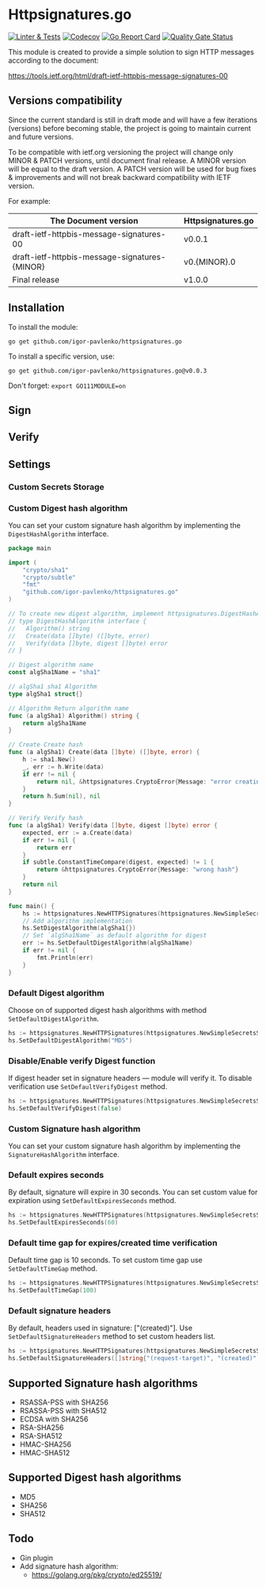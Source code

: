 # Httpsignatures.go

[![Linter & Tests](https://github.com/igor-pavlenko/httpsignatures.go/workflows/linter%20&%20tests/badge.svg?branch=master)](https://github.com/igor-pavlenko/httpsignatures.go/actions)
[![Codecov](https://codecov.io/gh/igor-pavlenko/httpsignatures.go/branch/master/graph/badge.svg)](https://codecov.io/gh/igor-pavlenko/httpsignatures.go)
[![Go Report Card](https://goreportcard.com/badge/github.com/igor-pavlenko/httpsignatures.go)](https://goreportcard.com/report/github.com/igor-pavlenko/httpsignatures.go)
[![Quality Gate Status](https://sonarcloud.io/api/project_badges/measure?project=igor-pavlenko_httpsignatures.go&metric=alert_status)](https://sonarcloud.io/dashboard?id=igor-pavlenko_httpsignatures.go)

This module is created to provide a simple solution to sign HTTP messages according to the document:

https://tools.ietf.org/html/draft-ietf-httpbis-message-signatures-00

## Versions compatibility
Since the current standard is still in draft mode and will have a few iterations (versions) before becoming stable, 
the project is going to maintain current and future versions.

To be compatible with ietf.org versioning the project will change only MINOR & PATCH versions, 
until document final release. A MINOR version will be equal to the draft version. A PATCH version will be used for bug 
fixes & improvements and will not break backward compatibility with IETF version.

For example:

The Document version                          | Httpsignatures.go
----------------------------------------------|-------------------
draft-ietf-httpbis-message-signatures-00      | v0.0.1
draft-ietf-httpbis-message-signatures-{MINOR} | v0.{MINOR}.0
Final release                                 | v1.0.0

## Installation
To install the module:

`go get github.com/igor-pavlenko/httpsignatures.go`

To install a specific version, use:

`go get github.com/igor-pavlenko/httpsignatures.go@v0.0.3`

Don't forget: `export GO111MODULE=on`

## Sign

## Verify

## Settings

### Custom Secrets Storage

### Custom Digest hash algorithm
You can set your custom signature hash algorithm by implementing the `DigestHashAlgorithm` interface.
```go
package main

import (
	"crypto/sha1"
	"crypto/subtle"
	"fmt"
	"github.com/igor-pavlenko/httpsignatures.go"
)

// To create new digest algorithm, implement httpsignatures.DigestHashAlgorithm interface
// type DigestHashAlgorithm interface {
//	 Algorithm() string
//	 Create(data []byte) ([]byte, error)
// 	 Verify(data []byte, digest []byte) error
// }

// Digest algorithm name
const algSha1Name = "sha1"

// algSha1 sha1 Algorithm
type algSha1 struct{}

// Algorithm Return algorithm name
func (a algSha1) Algorithm() string {
	return algSha1Name
}

// Create Create hash
func (a algSha1) Create(data []byte) ([]byte, error) {
	h := sha1.New()
	_, err := h.Write(data)
	if err != nil {
		return nil, &httpsignatures.CryptoError{Message: "error creating hash", Err: err}
	}
	return h.Sum(nil), nil
}

// Verify Verify hash
func (a algSha1) Verify(data []byte, digest []byte) error {
	expected, err := a.Create(data)
	if err != nil {
		return err
	}
	if subtle.ConstantTimeCompare(digest, expected) != 1 {
		return &httpsignatures.CryptoError{Message: "wrong hash"}
	}
	return nil
}

func main() {
	hs := httpsignatures.NewHTTPSignatures(httpsignatures.NewSimpleSecretsStorage(map[string]httpsignatures.Secret{}))
    // Add algorithm implementation
	hs.SetDigestAlgorithm(algSha1{})
    // Set `algSha1Name` as default algorithm for digest
	err := hs.SetDefaultDigestAlgorithm(algSha1Name)
	if err != nil {
		fmt.Println(err)
	}
}
```

### Default Digest algorithm
Choose on of supported digest hash algorithms with method `SetDefaultDigestAlgorithm`.
```go
hs := httpsignatures.NewHTTPSignatures(httpsignatures.NewSimpleSecretsStorage(map[string]httpsignatures.Secret{}))
hs.SetDefaultDigestAlgorithm("MD5")
```

### Disable/Enable verify Digest function
If digest header set in signature headers — module will verify it. To disable verification use `SetDefaultVerifyDigest`
method.
```go
hs := httpsignatures.NewHTTPSignatures(httpsignatures.NewSimpleSecretsStorage(map[string]httpsignatures.Secret{}))
hs.SetDefaultVerifyDigest(false)
```

### Custom Signature hash algorithm
You can set your custom signature hash algorithm by implementing the `SignatureHashAlgorithm` interface.

### Default expires seconds
By default, signature will expire in 30 seconds. You can set custom value for expiration using 
`SetDefaultExpiresSeconds` method.
```go
hs := httpsignatures.NewHTTPSignatures(httpsignatures.NewSimpleSecretsStorage(map[string]httpsignatures.Secret{}))
hs.SetDefaultExpiresSeconds(60)
```

### Default time gap for expires/created time verification
Default time gap is 10 seconds. To set custom time gap use `SetDefaultTimeGap` method.
```go
hs := httpsignatures.NewHTTPSignatures(httpsignatures.NewSimpleSecretsStorage(map[string]httpsignatures.Secret{}))
hs.SetDefaultTimeGap(100)
````

### Default signature headers
By default, headers used in signature: ["(created)"]. Use `SetDefaultSignatureHeaders` method to set custom headers 
list.
```go
hs := httpsignatures.NewHTTPSignatures(httpsignatures.NewSimpleSecretsStorage(map[string]httpsignatures.Secret{}))
hs.SetDefaultSignatureHeaders([]string{"(request-target)", "(created)", "(expires)", "date", "host", "digest"})
````

## Supported Signature hash algorithms
* RSASSA-PSS with SHA256
* RSASSA-PSS with SHA512
* ECDSA with SHA256
* RSA-SHA256
* RSA-SHA512
* HMAC-SHA256
* HMAC-SHA512

## Supported Digest hash algorithms
* MD5
* SHA256
* SHA512

## Todo
* Gin plugin
* Add signature hash algorithm:
  * https://golang.org/pkg/crypto/ed25519/
